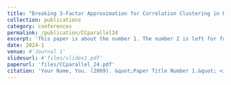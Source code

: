 ```yaml
---
title: "Breaking 3-Factor Approximation for Correlation Clustering in Polylogarithmic Rounds."
collection: publications
category: conferences
permalink: /publication/CCparallel24
excerpt: 'This paper is about the number 1. The number 2 is left for future work.'
date: 2024-1
venue: #'Journal 1'
slidesurl: #'files/slides1.pdf'
paperurl: 'files/CCparallel_24.pdf'
citation: 'Your Name, You. (2009). &quot;Paper Title Number 1.&quot; <i>Journal 1</i>. 1(1).'
---
```

